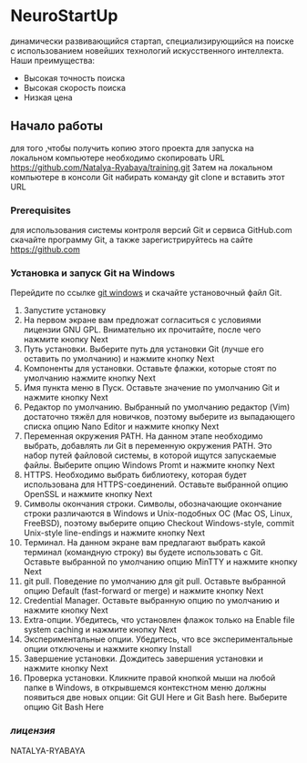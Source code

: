 # **NeuroStartUp**
динамически развивающийся стартап, специализирующийся на поиске с использованием новейших технологий искусственного интеллекта.
Наши преимущества:
* Высокая точность поиска
* Высокая скорость поиска
* Низкая цена
## **Начало работы**
для того ,чтобы получить копию этого проекта для запуска на локальном компьютере необходимо скопировать URL https://github.com/Natalya-Ryabaya/training.git Затем на локальном компьютере в консоли Git набирать команду git clone и вставить этот URL
### **Prerequisites**
 для использования системы контроля версий Git и сервиса GitHub.com скачайте программу Git, а также зарегистрируйтесь на сайте https://github.com
 ### **Установка и запуск Git на Windows**
 Перейдите по ссылке [git windows](https://git-scm.com/download/win) и скачайте установочный файл Git. 
 1. Запустите установку
 1. На первом экране вам предложат согласиться с условиями лицензии GNU GPL. Внимательно их прочитайте, после чего нажмите кнопку Next
 1. Путь установки. Выберите путь для установки Git (лучше его оставить по умолчанию) и нажмите кнопку Next
 1. Компоненты для установки. Оставьте флажки, которые стоят по умолчанию нажмите кнопку Next
 1. Имя пункта меню в Пуск. Оставьте значение по умолчанию Git и нажмите кнопку Next
 1. Редактор по умолчанию. Выбранный по умолчанию редактор (Vim) достаточно тяжёл для новичков, поэтому выберите из выпадающего списка опцию Nano Editor и нажмите кнопку Next
 1. Переменная окружения PATH. На данном этапе необходимо выбрать, добавлять ли Git в переменную окружения PATH. Это набор путей файловой системы, в которой ищутся запускаемые файлы. Выберите опцию Windows Promt и нажмите кнопку Next
 1. HTTPS. Необходимо выбрать библиотеку, которая будет использована для HTTPS-соединений. Оставьте выбранной опцию OpenSSL и нажмите кнопку Next
 1. Символы окончания строки. Символы, обозначающие окончание строки различаются в Windows и Unix-подобных ОС (Mac OS, Linux, FreeBSD), поэтому выберите опцию Checkout Windows-style, commit Unix-style line-endings и нажмите кнопку Next
 1. Терминал. На данном экране вам предлагают выбрать какой терминал (командную строку) вы будете использовать с Git. Оставьте выбранной по умолчанию опцию MinTTY и нажмите кнопку Next
 1. git pull. Поведение по умолчанию для git pull. Оставьте выбранной опцию Default (fast-forward or merge) и нажмите кнопку Next
 1. Credential Manager. Оставьте выбранную опцию по умолчанию и нажмите кнопку Next
 1. Extra-опции. Убедитесь, что установлен флажок только на Enable file system caching и нажмите кнопку Next
 1. Экспериментальные опции. Убедитесь, что все экспериментальные опции отключены и нажмите кнопку Install
 1. Завершение установки. Дождитесь завершения установки и нажмите кнопку Next
 1. Проверка установки. Кликните правой кнопкой мыши на любой папке в Windows, в открывшемся контекстном меню должны появиться две новых опции: Git GUI Here и Git Bash here. Выберите опцию Git Bash Here

 ### ***лицензия***
NATALYA-RYABAYA